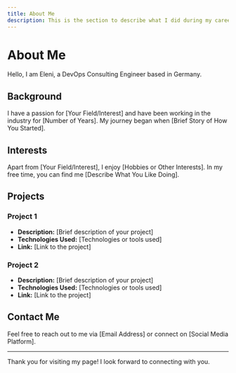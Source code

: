 ```yaml
---
title: About Me
description: This is the section to describe what I did during my career
---
```


# About Me

Hello, I am Eleni, a DevOps Consulting Engineer based in Germany. 

## Background

I have a passion for [Your Field/Interest] and have been working in the industry for [Number of Years]. My journey began when [Brief Story of How You Started].

## Interests

Apart from [Your Field/Interest], I enjoy [Hobbies or Other Interests]. In my free time, you can find me [Describe What You Like Doing].

## Projects

### Project 1

- **Description:** [Brief description of your project]
- **Technologies Used:** [Technologies or tools used]
- **Link:** [Link to the project]

### Project 2

- **Description:** [Brief description of your project]
- **Technologies Used:** [Technologies or tools used]
- **Link:** [Link to the project]

## Contact Me

Feel free to reach out to me via [Email Address] or connect on [Social Media Platform].

---

Thank you for visiting my page! I look forward to connecting with you.
